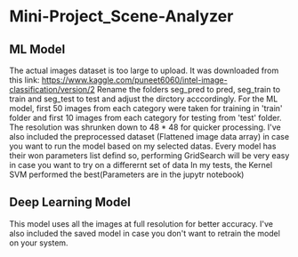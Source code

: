 # Mini-Project_Scene-Analyzer

## ML Model
The actual images dataset is too large to upload. It was downloaded from this link: https://www.kaggle.com/puneet6060/intel-image-classification/version/2
Rename the folders seg_pred to pred, seg_train to train and seg_test to test and adjust the dirctory acccordingly.
For the ML model, first 50 images from each category were taken for training in 'train' folder and first 10 images from each category for testing from 'test' folder.
The resolution was shrunken down to 48 * 48 for quicker processing. 
I've also included the preprocessed dataset (Flattened image data array) in case you want to run the model based on my selected datas.
Every model has their won parameters list defind so, performing GridSearch will be very easy in case you want to try on a differernt set of data
In my tests, the Kernel SVM performed the best(Parameters are in the jupytr notebook)
## Deep Learning Model
This model uses all the images at full resolution for better accuracy.
I've also included the saved model in case you don't want to retrain the model on your system.
